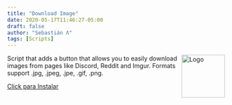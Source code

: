 ```yaml
---
title: "Download Image"
date: 2020-05-17T11:46:27-05:00
draft: false
author: "Sebastián Λ"
tags: [Scripts]
---
```

<img src="/images/Downloads-icon.png" alt="Logo" height="100px" align="right"/>

Script that adds a button that allows you to easily download images from pages like Discord, Reddit and Imgur. Formats support .jpg, .jpeg, .jpe, .gif, .png.<!--more-->

[Click para Instalar](https://github.com/argorar/Backups/raw/master/Scripts/DonwloadImage.user.js)